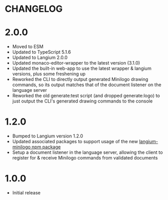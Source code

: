 # CHANGELOG

# 2.0.0

- Moved to ESM
- Updated to TypeScript 5.1.6
- Updated to Langium 2.0.0
- Updated monaco-editor-wrapper to the latest version (3.1.0)
- Updated the built-in web-app to use the latest wrapper & langium versions, plus some freshening up
- Reworked the CLI to directly output generated Minilogo drawing commands, so its output matches that of the document listener on the language server
- Reworked the old generate:test script (and dropped generate:logo) to just output the CLI's generated drawing commands to the console

# 1.2.0

- Bumped to Langium version 1.2.0
- Updated associated packages to support usage of the new [langium-minilogo npm package](https://www.npmjs.com/package/langium-minilogo)
- Setup a document listener in the language server, allowing the client to register for & receive Minilogo commands from validated documents

# 1.0.0

- Initial release